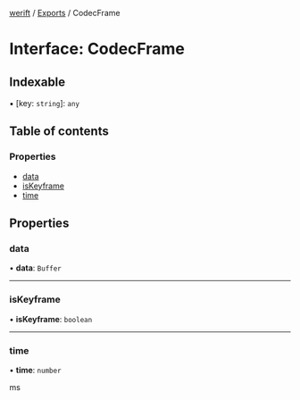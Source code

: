 [werift](../README.md) / [Exports](../modules.md) / CodecFrame

# Interface: CodecFrame

## Indexable

▪ [key: `string`]: `any`

## Table of contents

### Properties

- [data](CodecFrame.md#data)
- [isKeyframe](CodecFrame.md#iskeyframe)
- [time](CodecFrame.md#time)

## Properties

### data

• **data**: `Buffer`

___

### isKeyframe

• **isKeyframe**: `boolean`

___

### time

• **time**: `number`

ms
